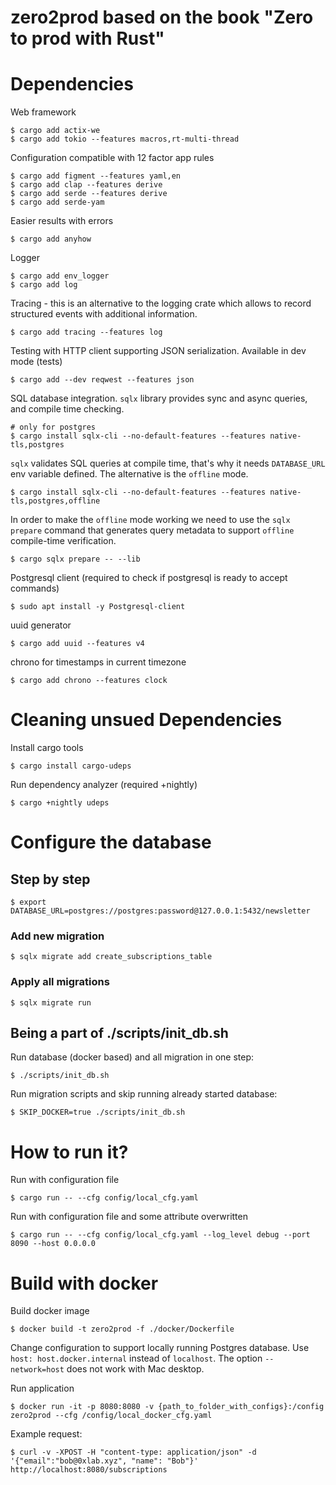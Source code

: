 zero2prod based on the book "Zero to prod with Rust"
====================================================

# Dependencies

Web framework

    $ cargo add actix-we
    $ cargo add tokio --features macros,rt-multi-thread 

Configuration compatible with 12 factor app rules

    $ cargo add figment --features yaml,en
    $ cargo add clap --features derive
    $ cargo add serde --features derive
    $ cargo add serde-yam

Easier results with errors

    $ cargo add anyhow

Logger

    $ cargo add env_logger
    $ cargo add log

Tracing - this is an alternative to the logging crate which allows to record structured events with additional information.

    $ cargo add tracing --features log

Testing with HTTP client supporting JSON serialization. Available in dev mode (tests)

    $ cargo add --dev reqwest --features json

SQL database integration. `sqlx` library provides sync and async queries, and compile time checking.

    # only for postgres
    $ cargo install sqlx-cli --no-default-features --features native-tls,postgres

`sqlx` validates SQL queries at compile time, that's why it needs `DATABASE_URL` env variable defined. The alternative is the `offline` mode.

    $ cargo install sqlx-cli --no-default-features --features native-tls,postgres,offline

In order to make the `offline` mode working we need to use the `sqlx prepare` command that generates query metadata to support `offline` compile-time verification.

    $ cargo sqlx prepare -- --lib

Postgresql client (required to check if postgresql is ready to accept commands)

    $ sudo apt install -y Postgresql-client

uuid generator

    $ cargo add uuid --features v4

chrono for timestamps in current timezone

    $ cargo add chrono --features clock

# Cleaning unsued Dependencies

Install cargo tools

    $ cargo install cargo-udeps

Run dependency analyzer (required +nightly)

    $ cargo +nightly udeps

# Configure the database

## Step by step

    $ export DATABASE_URL=postgres://postgres:password@127.0.0.1:5432/newsletter

### Add new migration

    $ sqlx migrate add create_subscriptions_table

### Apply all migrations

    $ sqlx migrate run

## Being a part of ./scripts/init_db.sh

Run database (docker based) and all migration in one step:

    $ ./scripts/init_db.sh

Run migration scripts and skip running already started database:

    $ SKIP_DOCKER=true ./scripts/init_db.sh

# How to run it?

Run with configuration file

    $ cargo run -- --cfg config/local_cfg.yaml

Run with configuration file and some attribute overwritten

    $ cargo run -- --cfg config/local_cfg.yaml --log_level debug --port 8090 --host 0.0.0.0

# Build with docker

Build docker image

    $ docker build -t zero2prod -f ./docker/Dockerfile

Change configuration to support locally running Postgres database.
Use `host: host.docker.internal` instead of `localhost`. The option `--network=host` does not work with Mac desktop.

Run application

    $ docker run -it -p 8080:8080 -v {path_to_folder_with_configs}:/config zero2prod --cfg /config/local_docker_cfg.yaml

Example request:

```
$ curl -v -XPOST -H "content-type: application/json" -d '{"email":"bob@0xlab.xyz", "name": "Bob"}' http://localhost:8080/subscriptions
```
